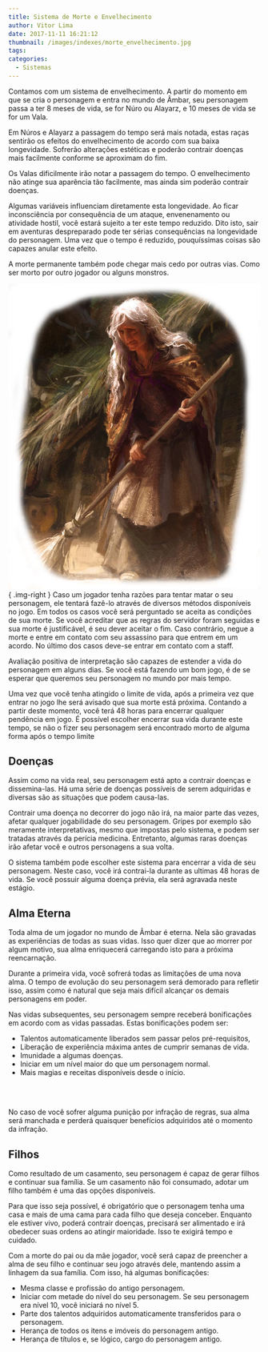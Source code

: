 ```yaml
---
title: Sistema de Morte e Envelhecimento
author: Vitor Lima
date: 2017-11-11 16:21:12
thumbnail: /images/indexes/morte_envelhecimento.jpg
tags:
categories:
  - Sistemas
---
```


Contamos com um sistema de envelhecimento. A partir do momento em que se cria o personagem e entra no mundo de Âmbar, seu personagem passa a ter 8 meses de vida, se for Núro ou Alayarz, e 10 meses de vida se for um Vala.

Em Núros e Alayarz a passagem do tempo será mais notada, estas raças sentirão os efeitos do envelhecimento de acordo com sua baixa longevidade. Sofrerão alterações estéticas e poderão contrair doenças mais facilmente conforme se aproximam do fim.

Os Valas dificilmente irão notar a passagem do tempo. O envelhecimento não atinge sua aparência tão facilmente, mas ainda sim poderão contrair doenças.

Algumas variáveis influenciam diretamente esta longevidade. Ao ficar inconsciência por consequência de um ataque, envenenamento ou atividade hostil, você estará sujeito a ter este tempo reduzido. Dito isto, sair em aventuras despreparado pode ter sérias consequências na longevidade do personagem. Uma vez que o tempo é reduzido, pouquíssimas coisas são capazes anular este efeito.

A morte permanente também pode chegar mais cedo por outras vias. Como ser morto por outro jogador ou alguns monstros.

![](/images/envelhecimento_oldone.jpg){ .img-right }
Caso um jogador tenha razões para tentar matar o seu personagem, ele tentará fazê-lo através de diversos métodos disponíveis no jogo. Em todos os casos você será perguntado se aceita as condições de sua morte. Se você acreditar que as regras do servidor foram seguidas e sua morte é justificável, é seu dever aceitar o fim. Caso contrário, negue a morte e entre em contato com seu assassino para que entrem em um acordo. No último dos casos deve-se entrar em contato com a staff.

Avaliação positiva de interpretação são capazes de estender a vida do personagem em alguns dias. Se você está fazendo um bom jogo, é de se esperar que queremos seu personagem no mundo por mais tempo.

Uma vez que você tenha atingido o limite de vida, após a primeira vez que entrar no jogo lhe será avisado que sua morte está próxima. Contando a partir deste momento, você terá 48 horas para encerrar qualquer pendência em jogo. É possível escolher encerrar sua vida durante este tempo, se não o fizer seu personagem será encontrado morto de alguma forma após o tempo limite

## Doenças
Assim como na vida real, seu personagem está apto a contrair doenças e dissemina-las. Há uma série de doenças possíveis de serem adquiridas e diversas são as situações que podem causa-las.

Contrair uma doença no decorrer do jogo não irá, na maior parte das vezes, afetar qualquer jogabilidade do seu personagem. Gripes por exemplo são meramente interpretativas, mesmo que impostas pelo sistema, e podem ser tratadas através da perícia medicina. Entretanto, algumas raras doenças irão afetar você e outros personagens a sua volta.

O sistema também pode escolher este sistema para encerrar a vida de seu personagem. Neste caso, você irá contrai-la durante as ultimas 48 horas de vida. Se você possuir alguma doença prévia, ela será agravada neste estágio.

## Alma Eterna
Toda alma de um jogador no mundo de Âmbar é eterna. Nela são gravadas as experiências de todas as suas vidas. Isso quer dizer que ao morrer por algum motivo, sua alma enriquecerá carregando isto para a próxima reencarnação.

Durante a primeira vida, você sofrerá todas as limitações de uma nova alma. O tempo de evolução do seu personagem será demorado para refletir isso, assim como é natural que seja mais difícil alcançar os demais personagens em poder.

Nas vidas subsequentes, seu personagem sempre receberá bonificações em acordo com as vidas passadas. Estas bonificações podem ser:

* Talentos automaticamente liberados sem passar pelos pré-requisitos,
* Liberação de experiência máxima antes de cumprir semanas de vida.
* Imunidade a algumas doenças.
* Iniciar em um nível maior do que um personagem normal.
* Mais magias e receitas disponíveis desde o início.
<br>
<br>

No caso de você sofrer alguma punição por infração de regras, sua alma será manchada e perderá quaisquer benefícios adquiridos até o momento da infração. 

## Filhos
Como resultado de um casamento, seu personagem é capaz de gerar filhos e continuar sua família. Se um casamento não foi consumado, adotar um filho também é uma das opções disponíveis.

Para que isso seja possível, é obrigatório que o personagem tenha uma casa e mais de uma cama para cada filho que deseja conceber. Enquanto ele estiver vivo, poderá contrair doenças, precisará ser alimentado e irá obedecer suas ordens ao atingir maioridade. Isso te exigirá tempo e cuidado.

Com a morte do pai ou da mãe jogador, você será capaz de preencher a alma de seu filho e continuar seu jogo através dele, mantendo assim a linhagem da sua família. Com isso, há algumas bonificações:

* Mesma classe e profissão do antigo personagem.
* Iniciar com metade do nível do seu personagem. Se seu personagem era nível 10, você iniciará no nível 5.
* Parte dos talentos adquiridos automaticamente transferidos para o personagem.
* Herança de todos os itens e imóveis do personagem antigo.
* Herança de títulos e, se lógico, cargo do personagem antigo.
<br>
<br>

